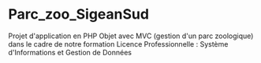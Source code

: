 # Parc_zoo_SigeanSud
Projet d'application en PHP Objet avec MVC (gestion d'un parc zoologique) dans le cadre de notre formation Licence Professionnelle : Système d'Informations et Gestion de Données
